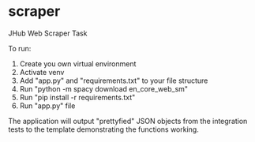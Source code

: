 # scraper

JHub Web Scraper Task

To run:

1. Create you own virtual environment
2. Activate venv
3. Add "app.py" and "requirements.txt" to your file structure
4. Run "python -m spacy download en_core_web_sm"
5. Run "pip install -r requirements.txt"
6. Run "app.py" file

The application will output "prettyfied" JSON objects from the
integration tests to the template demonstrating the functions working.
